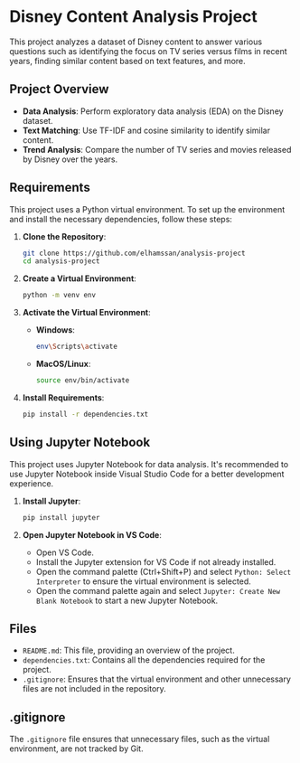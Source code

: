 # Disney Content Analysis Project

This project analyzes a dataset of Disney content to answer various questions such as identifying the focus on TV series versus films in recent years, finding similar content based on text features, and more.

## Project Overview

- **Data Analysis**: Perform exploratory data analysis (EDA) on the Disney dataset.
- **Text Matching**: Use TF-IDF and cosine similarity to identify similar content.
- **Trend Analysis**: Compare the number of TV series and movies released by Disney over the years.

## Requirements

This project uses a Python virtual environment. To set up the environment and install the necessary dependencies, follow these steps:

1. **Clone the Repository**:
    ```bash
    git clone https://github.com/elhamssan/analysis-project
    cd analysis-project
    ```

2. **Create a Virtual Environment**:
    ```bash
    python -m venv env
    ```

3. **Activate the Virtual Environment**:
    - **Windows**:
        ```bash
        env\Scripts\activate
        ```
    - **MacOS/Linux**:
        ```bash
        source env/bin/activate
        ```

4. **Install Requirements**:
    ```bash
    pip install -r dependencies.txt
    ```

## Using Jupyter Notebook

This project uses Jupyter Notebook for data analysis. It's recommended to use Jupyter Notebook inside Visual Studio Code for a better development experience.

1. **Install Jupyter**:
    ```bash
    pip install jupyter
    ```

2. **Open Jupyter Notebook in VS Code**:
    - Open VS Code.
    - Install the Jupyter extension for VS Code if not already installed.
    - Open the command palette (Ctrl+Shift+P) and select `Python: Select Interpreter` to ensure the virtual environment is selected.
    - Open the command palette again and select `Jupyter: Create New Blank Notebook` to start a new Jupyter Notebook.

## Files

- `README.md`: This file, providing an overview of the project.
- `dependencies.txt`: Contains all the dependencies required for the project.
- `.gitignore`: Ensures that the virtual environment and other unnecessary files are not included in the repository.

## .gitignore

The `.gitignore` file ensures that unnecessary files, such as the virtual environment, are not tracked by Git.